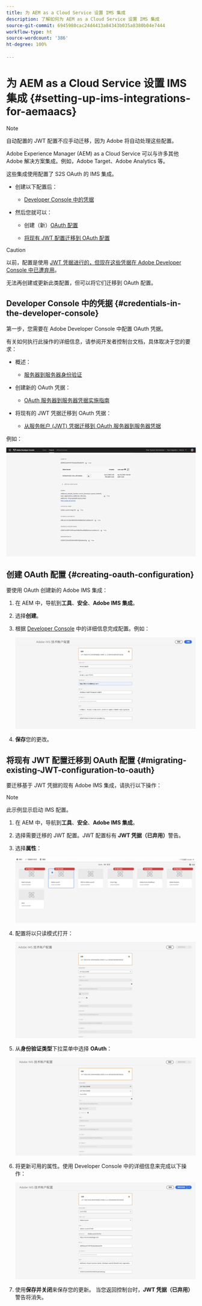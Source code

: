 ```yaml
---
title: 为 AEM as a Cloud Service 设置 IMS 集成
description: 了解如何为 AEM as a Cloud Service 设置 IMS 集成
source-git-commit: 6945980cac24d4413a84343b035a8380b04e7444
workflow-type: ht
source-wordcount: '386'
ht-degree: 100%

---
```



# 为 AEM as a Cloud Service 设置 IMS 集成 {#setting-up-ims-integrations-for-aemaacs}

>[!NOTE]
>
>自动配置的 JWT 配置不应手动迁移，因为 Adobe 将自动处理这些配置。

Adobe Experience Manager (AEM) as a Cloud Service 可以与许多其他 Adobe 解决方案集成。例如，Adobe Target、Adobe Analytics 等。

这些集成使用配置了 S2S OAuth 的 IMS 集成。

* 创建以下配置后：

   * [Developer Console 中的凭据](#credentials-in-the-developer-console)

* 然后您就可以：

   * 创建（新）[OAuth 配置](#creating-oauth-configuration)

   * [将现有 JWT 配置迁移到 OAuth 配置](#migrating-existing-JWT-configuration-to-oauth)

>[!CAUTION]
>
>以前，配置是使用 [JWT 凭据进行的，但现在这些凭据在 Adobe Developer Console 中已遭弃用](/help/security/jwt-credentials-deprecation-in-adobe-developer-console.md)。
>
>无法再创建或更新此类配置，但可以将它们迁移到 OAuth 配置。

## Developer Console 中的凭据 {#credentials-in-the-developer-console}

第一步，您需要在 Adobe Developer Console 中配置 OAuth 凭据。

有关如何执行此操作的详细信息，请参阅开发者控制台文档，具体取决于您的要求：

* 概述：

   * [服务器到服务器身份验证](https://developer.adobe.com/developer-console/docs/guides/authentication/ServerToServerAuthentication/)

* 创建新的 OAuth 凭据：

   * [OAuth 服务器到服务器凭据实施指南](https://developer.adobe.com/developer-console/docs/guides/authentication/ServerToServerAuthentication/implementation/)

* 将现有的 JWT 凭据迁移到 OAuth 凭据：

   * [从服务帐户 (JWT) 凭据迁移到 OAuth 服务器到服务器凭据](https://developer.adobe.com/developer-console/docs/guides/authentication/ServerToServerAuthentication/migration/)

例如：

![Developer Console 中的 OAuth 凭据](assets/ims-configuration-developer-console.png)

## 创建 OAuth 配置 {#creating-oauth-configuration}

要使用 OAuth 创建新的 Adobe IMS 集成：

1. 在 AEM 中，导航到&#x200B;**工具**、**安全**、**Adobe IMS 集成**。

1. 选择&#x200B;**创建**。

1. 根据 [Developer Console](https://developer.adobe.com/developer-console/docs/guides/authentication/ServerToServerAuthentication/implementation/) 中的详细信息完成配置。例如：

   ![创建 OAuth 配置](assets/ims-create-oauth-configuration.png)

1. **保存**&#x200B;您的更改。

## 将现有 JWT 配置迁移到 OAuth 配置 {#migrating-existing-JWT-configuration-to-oauth}

要迁移基于 JWT 凭据的现有 Adobe IMS 集成，请执行以下操作：

>[!NOTE]
>
>此示例显示启动 IMS 配置。

1. 在 AEM 中，导航到&#x200B;**工具**、**安全**、**Adobe IMS 集成**。

1. 选择需要迁移的 JWT 配置。JWT 配置标有 **JWT 凭据（已弃用）**&#x200B;警告。

1. 选择&#x200B;**属性**：

   ![选择 JWT 配置](assets/ims-migrate-jwt-select-configuration.png)

1. 配置将以只读模式打开：

   ![配置属性 - 只读](assets/ims-migrate-jwt-properties-read-only.png)

1. 从&#x200B;**身份验证类型**&#x200B;下拉菜单中选择 **OAuth**：

   ![选择身份验证类型](assets/ims-migrate-jwt-authentication-type.png)

1. 将更新可用的属性。使用 Developer Console 中的详细信息来完成以下操作：

   ![填写 OAuth 详细信息](assets/ims-migrate-jwt-complete-oauth-details.png)

1. 使用&#x200B;**保存并关闭**来保存您的更新。
当您返回控制台时，**JWT 凭据（已弃用）**&#x200B;警告将消失。
